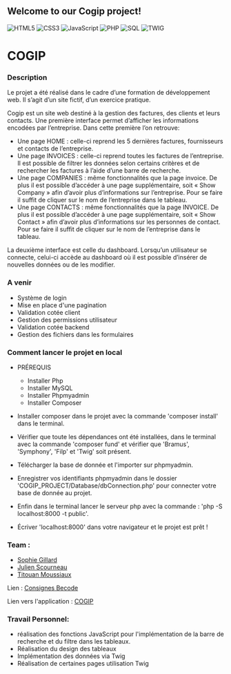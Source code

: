 ## Welcome to our Cogip project!

![HTML5](https://img.shields.io/badge/HTML5-blue)
![CSS3](https://img.shields.io/badge/CSS3-red)
![JavaScript](https://img.shields.io/badge/JavaScript-yellow)
![PHP](https://img.shields.io/badge/PHP-mallow)
![SQL](https://img.shields.io/badge/SQL-pink)
![TWIG](https://img.shields.io/badge/TWIG-green)

# COGIP

### Description
Le projet a été réalisé dans le cadre d’une formation de développement web. 
Il s’agit d’un site fictif, d’un exercice pratique.

Cogip est un site web destiné à la gestion des factures, des clients et leurs contacts. 
Une première interface permet d’afficher les informations encodées par l’entreprise. 
Dans cette première l’on retrouve: 
- Une page HOME : celle-ci reprend les 5 dernières factures, fournisseurs et contacts de l’entreprise. 
- Une page INVOICES : celle-ci reprend toutes les factures de l’entreprise. Il est possible de filtrer les données selon certains critères et de rechercher les factures à l’aide d’une barre de recherche. 
- Une page COMPANIES :  même fonctionnalités que la page invoice. De plus il est possible d’accéder à une page supplémentaire, soit « Show Company » afin d’avoir plus d’informations sur l’entreprise. Pour se faire il suffit de cliquer sur le nom de l’entreprise dans le tableau. 
- Une page CONTACTS :  même fonctionnalités que la page INVOICE. De plus il est possible d’accéder à une page supplémentaire, soit « Show Contact » afin d’avoir plus d’informations sur les personnes de contact. Pour se faire il suffit de cliquer sur le nom de l’entreprise dans le tableau. 

La deuxième interface est celle du dashboard. Lorsqu’un utilisateur se connecte, celui-ci accède au dashboard où il est possible d’insérer de nouvelles données ou de les modifier.

### A venir
- Système de login
- Mise en place d'une pagination
- Validation cotée client
- Gestion des permissions utilisateur
- Validation cotée backend
- Gestion des fichiers dans les formulaires

### Comment lancer le projet en local
- PRÉREQUIS
    - Installer Php
    - Installer MySQL
    - Installer Phpmyadmin
    - Installer Composer

- Installer composer dans le projet avec la commande 'composer install' dans le terminal.
- Vérifier que toute les dépendances ont été installées, dans le terminal avec la commande 'composer fund' et vérifier que 'Bramus', 'Symphony', 'Filp' et 'Twig' soit présent.
- Télécharger la base de donnée et l'importer sur phpmyadmin.
- Enregistrer vos identifiants phpmyadmin dans le dossier 'COGIP_PROJECT/Database/dbConnection.php' pour connecter votre base de donnée au projet.
- Enfin dans le terminal lancer le serveur php avec la commande : 'php -S localhost:8000 -t public'. 
- Écriver 'localhost:8000' dans votre navigateur et le projet est prêt !


### Team :
- [Sophie Gillard](https://github.com/sophiegillard)
- [Julien Scourneau](https://github.com/JulienScourneau)
- [Titouan Moussiaux](https://github.com/Moustito)

Lien : [Consignes Becode](https://github.com/becodeorg/CRL-Wilson-1/tree/master/1.TRAIL/3.The-Mountain/COGIP)

Lien vers l'application : [COGIP](https://bc-cogip-project.000webhostapp.com)

### Travail Personnel: 
- réalisation des fonctions JavaScript pour l'implémentation de la barre de recherche et du filtre dans les tableaux.
- Réalisation du design des tableaux
- Implémentation des données via Twig
- Réalisation de certaines pages utilisation Twig

